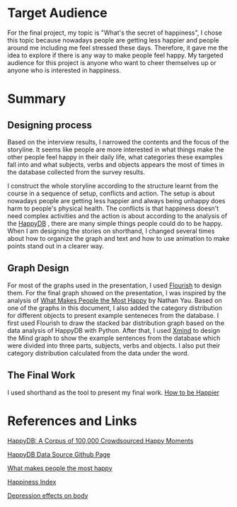 # Target Audience
For the final project, my topic is "What's the secret of happiness", I chose this topic because nowadays people are getting less happier and people around me including me feel stressed these days. 
Therefore, it gave me the idea to explore if there is any way to make people feel happy. My targeted audience for this project is anyone who want to cheer themselves up or anyone who is interested in happiness. 

# Summary
## Designing process

Based on the interview results, I narrowed the contents and the focus of the storyline. It seems like people are more interested in what things make the other people feel happy in their daily life, what categories these examples fall into and what subjects, verbs and objects appears the most of times in the database collected from the survey results. 

I construct the whole storyline according to the structure learnt from the course in a sequence of setup, conflicts and action. The setup is about nowadays people are getting less happier and always being unhappy does harm to people's physical health. The conflicts is that happiness doesn't need complex
activities and the action is about according to the analysis of the [HappyDB](https://megagon.ai/happydb-a-happiness-database-of-100000-happy-moments/) , there are many simple things people could do to be happy. When I am designing the stories on shorthand, I changed several times about how to organize the graph and text and how to use animation to make points stand out in a clearer way.



## Graph Design
For most of the graphs used in the presentation, I used [Flourish](https://flourish.studio/) to design them.
For the final graph showed on the presentation, I was inspired by the analysis of [What Makes People the Most Happy](https://flowingdata.com/2018/06/21/what-makes-people-the-most-happy/) by Nathan Yau. Based on one of the graphs in this document, 
I also added the category distribution for different objects to present example senteneces from the database. I first used Flourish to draw the stacked bar distribution graph based on the data analysis of HappyDB with Python. After that, I used [Xmind](https://xmind.app/) to design the Mind graph to show the example sentences from the database which  were divided into three parts, subjects, verbs and objects. I also put their category distribution calculated from the data under the word. 

## The Final Work

I used shorthand as the tool to present my final work. [How to be Happier](https://carnegiemellon.shorthandstories.com/how-to-be-happier/index.html)

# References and Links
[HappyDB: A Corpus of 100,000 Crowdsourced Happy Moments](https://megagon.ai/happydb-a-happiness-database-of-100000-happy-moments/)

[HappyDB Data Source Github Page](https://github.com/megagonlabs/HappyDB)

[What makes people the most happy](https://flowingdata.com/2018/06/21/what-makes-people-the-most-happy/)

[Happiness Index](https://www.theglobaleconomy.com/rankings/happiness/#:~:text=The%20average%20for%202021%20based,available%20from%202013%20to%202021.)

[Depression effects on body](https://www.healthline.com/health/depression/effects-on-body#what-it-is)

